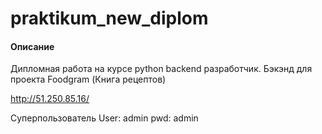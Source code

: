 # praktikum_new_diplom
#### Описание
Дипломная работа на курсе python backend разработчик.
Бэкэнд для проекта Foodgram (Книга рецептов)

http://51.250.85.16/

Суперпользователь
User: admin
pwd: admin

